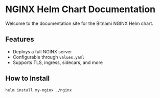 # NGINX Helm Chart Documentation

Welcome to the documentation site for the Bitnami NGINX Helm chart.

## Features

- Deploys a full NGINX server
- Configurable through `values.yaml`
- Supports TLS, ingress, sidecars, and more

## How to Install

```bash
helm install my-nginx ./nginx
